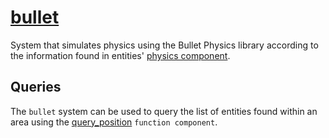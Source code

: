# [bullet](bullet.hpp)

System that simulates physics using the Bullet Physics library according to the information found in entities' [physics component](../../data/physics.md).

## Queries

The `bullet` system can be used to query the list of entities found within an area using the [query_position](../../functions/query_position.md) `function component`.
